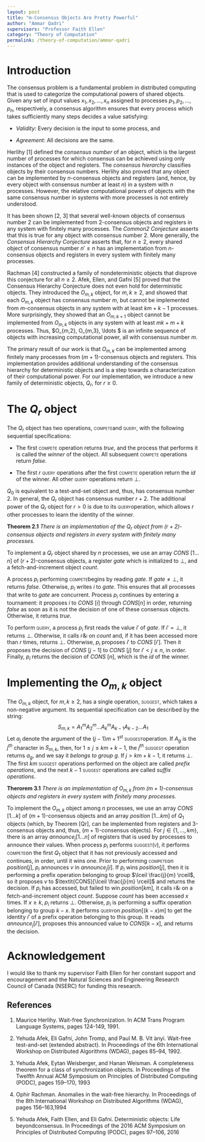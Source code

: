 ```yaml
---
layout: post
title: "m-Consensus Objects Are Pretty Powerful"
author: "Ammar Qadri"
supervisors: "Professor Faith Ellen"
category: "Theory of Computation"
permalink: /theory-of-computation/ammar-qadri
---
```


Introduction
============

The consensus problem is a fundamental problem in distributed computing
that is used to categorize the computational powers of shared objects.
Given any set of input values $x_1, x_2,  \ldots , x_n$ assigned to
processes $p_1,p_2, \ldots ,p_n$, respectively, a consensus algorithm
ensures that every process which takes sufficiently many steps decides a
value satisfying:

-   *Validity*: Every decision is the input to some process, and

-   *Agreement*: All decisions are the same.

Herlihy [1] defined the *consensus number* of
an object, which is the largest number of processes for which consensus
can be achieved using only instances of the object and registers. The
*consensus hierarchy* classifies objects by their consensus numbers.
Herlihy also proved that any object can be implemented by $n$-consensus
objects and registers (and, hence, by every object with consensus number
at least $n$) in a system with $n$ processes. However, the relative
computational powers of objects with the same consensus number in
systems with more processes is not entirely understood.

It has been shown [2, 3] that several well-known objects of
consensus number 2 can be implemented from 2-consensus objects and
registers in any system with finitely many processes. The *Common2
Conjecture* asserts that this is true for any object with consensus
number 2. More generally, the *Consensus Hierarchy Conjecture* asserts
that, for $n \geq 2$, every shared object of consensus number
$n' \leq n$ has an implementation from $n$-consensus objects and
registers in every system with finitely many processes.

Rachman [4] constructed a family of
nondeterministic objects that disprove this conjecture for all
$n \geq 2$. Afek, Ellen, and Gafni [5] proved
that the Consensus Hierarchy Conjecture does not even hold for
deterministic objects. They introduced the $O_{m,k}$ object, for
$m, k \geq 2$, and showed that each $O_{m,k}$ object has consensus
number $m$, but cannot be implemented from $m$-consensus objects in any
system with at least $km+k-1$ processes. More surprisingly, they showed
that an $O_{m, k+1}$ object cannot be implemented from $O_{m,k}$ objects
in any system with at least $mk+m+k$ processes. Thus,
$O_{m,2}, O_{m,3},  \ldots $ is an infinite sequence of objects with
increasing computational power, all with consensus number $m$.

The primary result of our work is that $O_{m,k}$ can be implemented
among finitely many processes from $(m+1)$-consensus objects and
registers. This implementation provides additional understanding of the
consensus hierarchy for deterministic objects and is a step towards a
characterization of their computational power. For our implementation,
we introduce a new family of deterministic objects, $Q_r$, for
$r \geq 0$.

The $Q_r$ object
================

The $Q_r$ object has two operations, <span><span><span
style="font-variant:small-caps;"><span>compete</span></span></span></span>and
<span><span><span
style="font-variant:small-caps;"><span>query</span></span></span></span>,
with the following sequential specifications:

-   The first <span><span><span
    style="font-variant:small-caps;"><span>compete</span></span></span></span> operation
    returns *true*, and the process that performs it is called the
    *winner* of the object. All subsequent <span><span><span
    style="font-variant:small-caps;"><span>compete</span></span></span></span> operations
    return *false*.

-   The first $r$ <span><span><span
    style="font-variant:small-caps;"><span>query</span></span></span></span> operations
    after the first <span><span><span
    style="font-variant:small-caps;"><span>compete</span></span></span></span> operation
    return the *id* of the winner. All other <span><span><span
    style="font-variant:small-caps;"><span>query</span></span></span></span> operations
    return $\bot$.

$Q_0$ is equivalent to a test-and-set object and, thus, has consensus
number 2. In general, the $Q_r$ object has consensus number $r+2$. The
additional power of the $Q_r$ object for $r>0$ is due to its
<span><span><span
style="font-variant:small-caps;"><span>query</span></span></span></span>operation,
which allows $r$ other processes to learn the identity of the winner.

**Theorem 2.1** *There is an implementation of the $Q_r$ object from
$(r+2)$-consensus objects and registers in every system with finitely
many processes.*

To implement a $Q_r$ object shared by $n$ processes, we use an array
*CONS* \[$1 \ldots n$\] of $(r+2)$-consensus objects, a register *gate*
which is initialized to $\bot$, and a fetch-and-increment object
*count*.

A process $p_i$ performing <span><span><span
style="font-variant:small-caps;"><span>compete</span></span></span></span>begins
by reading *gate*. If $\textit{gate} \neq \bot$, it returns *false*.
Otherwise, $p_i$ writes $i$ to *gate*. This ensures that all processes
that write to *gate* are concurrent. Process $p_i$ continues by entering
a tournament: it proposes $i$ to *CONS* \[$i$\] through *CONS*\[$n$\] in
order, returning *false* as soon as it is not the decision of one of
these consensus objects. Otherwise, it returns *true*.

To perform <span><span><span
style="font-variant:small-caps;"><span>query</span></span></span></span>,
a process $p_i$ first reads the value $i'$ of *gate*. If $i' = \bot$, it
returns $\bot$. Otherwise, it calls <span><span
style="font-variant:small-caps;">f&i</span></span> on *count* and, if it
has been accessed more than $r$ times, returns $\bot$. Otherwise, $p_i$
proposes $i'$ to *CONS* \[$i'$\]. Then it proposes the decision of
*CONS* \[$j-1$\] to *CONS* \[$j$\] for $i' < j \leq n$, in order. Finally,
$p_i$ returns the decision of *CONS* \[$n$\], which is the *id* of the
winner.

Implementing the $O_{m,k}$ object 
=================================

The $O_{m,k}$ object, for $m, k \geq 2$, has a single operation,
<span><span><span
style="font-variant:small-caps;"><span>suggest</span></span></span></span>,
which takes a non-negative argument. Its sequential specification can be
described by the string:
$$S_{m,k} = A_1^mA_2^m \ldots A_k^mA_{k-1}A_{k-2} \ldots A_1$$ Let $a_j$
denote the argument of the $(j-1)m + 1^{st}$ <span><span><span
style="font-variant:small-caps;"><span>suggest</span></span></span></span>operation.
If $A_g$ is the $j^{th}$ character in $S_{m,k}$, then, for
$1 \leq j \leq km+k-1$, the $j^{th}$ <span><span><span
style="font-variant:small-caps;"><span>suggest </span></span></span></span>operation
returns $a_g$, and we say it *belongs to group $g$*. If $j > km+k-1$, it
returns $\bot$. The first $km$ <span><span><span
style="font-variant:small-caps;"><span>suggest</span></span></span></span> operations
performed on the object are called *prefix operations*, and the next
$k-1$ <span><span><span
style="font-variant:small-caps;"><span>suggest</span></span></span></span> operations
are called *suffix operations*.

**Therorem 3.1** *There is an implementation of $O_{m,k}$ from $(m+1)$-consensus objects
and registers in every system with finitely many processes.*

To implement the $O_{m,k}$ object among $n$ processes, we use an array
*CONS* \[$1 \ldots k$\] of $(m+1)$-consensus objects and an array
*position* \[$1 \ldots km$\] of $Q_1$ objects (which, by Theorem \[Qr\],
can be implemented from registers and 3-consensus objects and, thus,
$(m+1)$-consensus objects). For $j \in \{1,\ldots,km\}$, there is an
array $\textit{announce}_j[1 \ldots n]$ of registers that is used by
processes to announce their values. When process $p_i$ performs
<span><span style="font-variant:small-caps;">suggest$(v)$</span></span>,
it performs <span><span><span
style="font-variant:small-caps;"><span>compete</span></span></span></span>on
the first $Q_1$ object that it has not previously accessed and
continues, in order, until it wins one. Prior to performing
<span><span><span
style="font-variant:small-caps;"><span>compete</span></span></span></span>on
*position*\[$j$\], $p_i$ announces $v$ in $\textit{announce}_j[i]$. If
$p_i$ wins *position*\[$j$\], then it is performing a prefix operation
belonging to group $\lceil \frac{j}{m} \rceil$, so it proposes $v$ to
$\textit{CONS}[\lceil \frac{j}{m} \rceil]$ and returns the decision. If
$p_i$ has accessed, but failed to win *position*\[$km$\], it calls
<span><span style="font-variant:small-caps;">f&i</span></span> on a
fetch-and-increment object *count*. Suppose *count* has been accessed
$x$ times. If $x \geq k$, $p_i$ returns $\bot$. Otherwise, $p_i$ is
performing a suffix operation belonging to group $k - x$. It performs
<span><span><span
style="font-variant:small-caps;"><span>query</span></span></span></span>on
$\textit{position}[(k-x)m]$ to get the identity $i'$ of a prefix
operation belonging to this group. It reads $\textit{announce}_j[i']$,
proposes this announced value to $\textit{CONS}[k-x]$, and returns the
decision.

Acknowledgement
=======

I would like to thank my supervisor Faith Ellen for her constant support
and encouragement and the Natural Sciences and Engineering Research
Council of Canada (NSERC) for funding this research.


References
---------

1. Maurice Herlihy. Wait-free Synchronization. In ACM Trans Program Language Systems, pages 124-149, 1991.

2. Yehuda Afek, Eli Gafni, John Tromp, and Paul M. B. Vit ́anyi. Wait-free test-and-set (extended abstract).  In Proceedings of the 6th International Workshop on Distributed Algorithms (WDAG), pages 85–94, 1992.

3. Yehuda  Afek,  Eytan  Weisberger,  and  Hanan  Weisman. A  completeness theorem for a class of synchronization objects.  In Proceedings of the Twelfth Annual ACM  Symposium  on  Principles  of  Distributed  Computing  (PODC), pages 159–170, 1993

4. Ophir Rachman.  Anomalies in the wait-free hierarchy.  In Proceedings of the 8th International Workshop on Distributed Algorithms (WDAG), pages 156–163,1994

5. Yehuda  Afek,  Faith  Ellen,  and  Eli  Gafni.   Deterministic  objects:  Life  beyondconsensus.   In Proceedings  of  the  2016  ACM  Symposium  on  Principles  of Distributed Computing (PODC), pages 97–106, 2016

